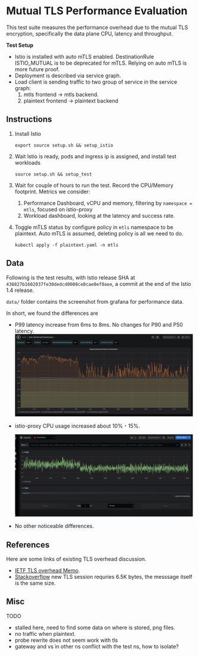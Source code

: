 # Mutual TLS Performance Evaluation

This test suite measures the performance overhead due to the mutual TLS encryption, specifically
the data plane CPU, latency and throughput.

**Test Setup**

- Istio is installed with auto mTLS enabled. DestinationRule ISTIO_MUTUAL is to be deprecated for mTLS.
Relying on auto mTLS is more future proof.
- Deployment is described via service graph.
- Load client is sending traffic to two group of service in the service graph:
  1. mtls frontend -> mtls backend.
  1. plaintext frontend -> plaintext backend


## Instructions

1. Install Istio

    ```shell
    export source setup.sh && setup_istio
    ```
1. Wait Istio is ready, pods and ingress ip is assigned, and install test workloads

    ```shell
    source setup.sh && setup_test
    ```

1. Wait for couple of hours to run the test. Record the CPU/Memory footprint. Metrics we consider:
   
   1. Performance Dashboard, vCPU and memory, filtering by `namespace = mtls`, focused on istio-proxy
   1. Workload dashboard, looking at the latency and success rate.

1. Toggle mTLS status by configure policy in `mtls` namespace to be plaintext. Auto mTLS is assumed,
deleting policy is all we need to do.

    ```shell
    kubectl apply -f plaintext.yaml -n mtls
    ```

## Data

Following is the test results, with Istio release SHA at `438827b1602037fe30dedcd0008ce0cae0ef0aee`,
a commit at the end of the Istio 1.4 release.

`data/` folder contains the screenshot from grafana for performance data.

In short, we found the differences are

- P99 latency increase from 6ms to 8ms. No changes for P90 and P50 latency.
  ![p99-diff](./data/p99.png)

- istio-proxy CPU usage increased about 10% - 15%.

  ![cpu-diff](./data/cpu.png)

- No other noticeable differences.


## References

Here are some links of existing TLS overhead discussion.

- [IETF TLS overhead Memo](https://tools.ietf.org/id/draft-mattsson-uta-tls-overhead-01.html#rfc.section.3.3).
- [Stackoverflow](https://stackoverflow.com/questions/1615882/how-much-network-overhead-does-tls-add-compared-to-a-non-encrypted-connection)
new TLS session requries 6.5K bytes, the messsage itself is the same size.

## Misc

TODO

- stalled here, need to find some data on where is stored, png files.
- no traffic when plaintext.
- probe rewrite does not seem work with tls
- gateway and vs in other ns conflict with the test ns, how to isolate?
